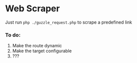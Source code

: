 # Web Scraper

Just run ``php ./guzzle_request.php`` to scrape a predefined link

### To do:
1. Make the route dynamic
2. Make the target configurable
3. ???